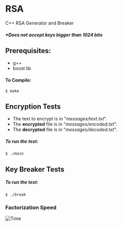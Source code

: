# RSA
C++ RSA Generator and Breaker
##### **Does not accept keys bigger than 1024 bits* 

## Prerequisites:
* g++
* boost lib

#### To Compile:
```console
$ make
```

## Encryption Tests

* The text to encrypt is in "*messages/text.txt*".
* The **encrypted** file is in "*messages/encoded.txt*".
* The **decrypted** file is in "*messages/decoded.txt*".

##### To run the test:
```console
$ ./main
```

## Key Breaker Tests

##### To run the test:
```console
$ ./break
```

### Factorization Speed
![Time](https://i.imgur.com/0oqPxJ0.png)

